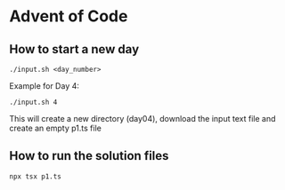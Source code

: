# Advent of Code

## How to start a new day

```
./input.sh <day_number>
```

Example for Day 4:

```
./input.sh 4
```

This will create a new directory (day04), download the input text file and create an empty p1.ts file

## How to run the solution files

```
npx tsx p1.ts
```
